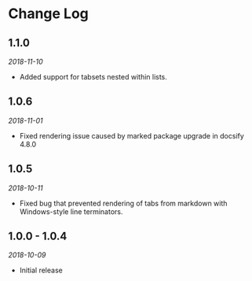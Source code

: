 # Change Log

## 1.1.0

*2018-11-10*

- Added support for tabsets nested within lists.

## 1.0.6

*2018-11-01*

- Fixed rendering issue caused by marked package upgrade in docsify 4.8.0

## 1.0.5

*2018-10-11*

- Fixed bug that prevented rendering of tabs from markdown with Windows-style
  line terminators.

## 1.0.0 - 1.0.4

*2018-10-09*

- Initial release
